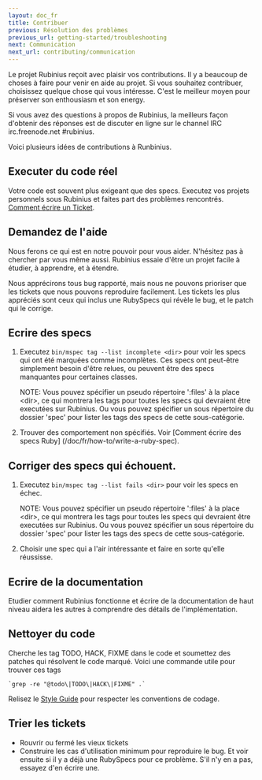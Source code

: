```yaml
---
layout: doc_fr
title: Contribuer
previous: Résolution des problèmes
previous_url: getting-started/troubleshooting
next: Communication
next_url: contributing/communication
---
```


Le projet Rubinius reçoit avec plaisir vos contributions. Il y a beaucoup de choses
à faire pour venir en aide au projet. Si vous souhaitez contribuer, 
choisissez quelque chose qui vous intéresse. C'est le meilleur moyen pour préserver
son enthousiasm et son energy.

Si vous avez des questions à propos de Rubinius, la meilleurs façon d'obtenir des
réponses est de discuter en ligne sur le channel IRC irc.freenode.net #rubinius.

Voici plusieurs idées de contributions à Runbinius.

## Executer du code réel

Votre code est souvent plus exigeant que des specs. Executez vos projets personnels
sous Rubinius et faites part des problèmes rencontrés. 
[Comment écrire un Ticket](/doc/en/how-to/write-a-ticket).

## Demandez de l'aide

Nous ferons ce qui est en notre pouvoir pour vous aider. N'hésitez pas à chercher 
par vous même aussi. Rubinius essaie d'être un projet facile à étudier, 
à apprendre, et à étendre.

Nous apprécirons tous bug rapporté, mais nous ne pouvons prioriser que les 
tickets que nous pouvons reproduire facilement. Les tickets les plus appréciés
sont ceux qui inclus une RubySpecs qui révèle le bug, et le patch qui le corrige.

## Ecrire des specs

  1. Executez `bin/mspec tag --list incomplete <dir>` pour voir les specs 
     qui ont été marquées comme incomplètes. Ces specs ont peut-être simplement
     besoin d'être relues, ou peuvent être des specs manquantes pour certaines classes.

     NOTE: Vous pouvez spécifier un pseudo répertoire ':files' à la place \<dir\>, ce qui
     montrera les tags pour toutes les specs qui devraient être executées sur Rubinius.
     Ou vous pouvez spécifier un sous répertoire du dossier 'spec' pour lister les tags 
     des specs de cette sous-catégorie.
     

  2. Trouver des comportement non spécifiés. Voir [Comment écrire des specs Ruby]
     (/doc/fr/how-to/write-a-ruby-spec).

## Corriger des specs qui échouent.

  1. Executez `bin/mspec tag --list fails <dir>` pour voir les specs en échec.

	 NOTE: Vous pouvez spécifier un pseudo répertoire ':files' à la place \<dir\>, ce qui
     montrera les tags pour toutes les specs qui devraient être executées sur Rubinius.
     Ou vous pouvez spécifier un sous répertoire du dossier 'spec' pour lister les tags 
     des specs de cette sous-catégorie.
     
  2. Choisir une spec qui a l'air intéressante et faire en sorte qu'elle réussisse.


## Ecrire de la documentation

Etudier comment Rubinius fonctionne et écrire de la documentation de haut niveau
aidera les autres à comprendre des détails de l'implémentation.


## Nettoyer du code

Cherche les tag TODO, HACK, FIXME dans le code et soumettez des patches
qui résolvent le code marqué. Voici une commande utile pour trouver ces tags

    `grep -re "@todo\|TODO\|HACK\|FIXME" .`

Relisez le [Style Guide](/doc/en/contributing/style-guide/) pour respecter les
conventions de codage.


## Trier les tickets

  * Rouvrir ou fermé les vieux tickets
  * Construire les cas d'utilisation minimum pour reproduire le bug. Et voir ensuite
    si il y a déjà une RubySpecs pour ce problème. S'il n'y en a pas, essayez d'en
    écrire une.
  
